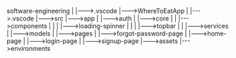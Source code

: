 software-engineering
 |
 |--->.vscode
 |--->WhereToEatApp
	|
	|--->.vscode
	|--->src
	      |--->app
	      |	    |--->auth
	      |	    |--->core
	      |	    |	  |--->components
	      |	    |	  |	|--->loading-spinner
	      |     |     |     |--->topbar
	      |	    |	  |--->services
	      |	    |--->models
	      |	    |--->pages
	      |           |--->forgot-password-page
	      |           |--->home-page
     	  |           |--->login-page
	      |           |--->signup-page
	      |--->assets
	      |--->environments
 
